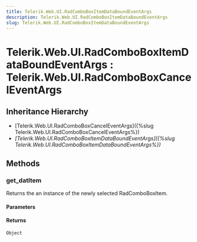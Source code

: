 ```yaml
---
title: Telerik.Web.UI.RadComboBoxItemDataBoundEventArgs
description: Telerik.Web.UI.RadComboBoxItemDataBoundEventArgs
slug: Telerik.Web.UI.RadComboBoxItemDataBoundEventArgs
---
```


# Telerik.Web.UI.RadComboBoxItemDataBoundEventArgs : Telerik.Web.UI.RadComboBoxCancelEventArgs 

## Inheritance Hierarchy

* [Telerik.Web.UI.RadComboBoxCancelEventArgs]({%slug Telerik.Web.UI.RadComboBoxCancelEventArgs%})
* *[Telerik.Web.UI.RadComboBoxItemDataBoundEventArgs]({%slug Telerik.Web.UI.RadComboBoxItemDataBoundEventArgs%})*


## Methods

###  get_datItem

Returns the an instance of the newly selected RadComboBoxItem.

#### Parameters

#### Returns

`Object`


